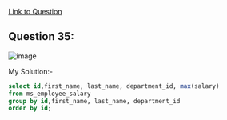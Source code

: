 [Link to Question](https://platform.stratascratch.com/coding/10299-finding-updated-records?code_type=1)

## Question 35:

![image](https://user-images.githubusercontent.com/100412162/200645111-9e83b7c5-2021-41e9-be76-aa3aca3c9452.png)

My Solution:-

~~~~sql
select id,first_name, last_name, department_id, max(salary)
from ms_employee_salary
group by id,first_name, last_name, department_id
order by id;
~~~~
